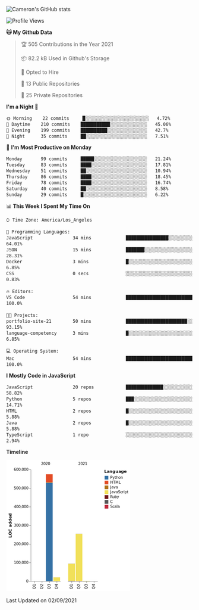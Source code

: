 ![Cameron's GitHub stats](https://github-readme-stats.vercel.app/api?username=gouldcs&show_icons=true&theme=great-gatsby&show_icons=true&count_private=true)


<!--START_SECTION:waka-->
![Profile Views](http://img.shields.io/badge/Profile%20Views-5-blue)

**🐱 My Github Data** 

> 🏆 505 Contributions in the Year 2021
 > 
> 📦 82.2 kB Used in Github's Storage 
 > 
> 💼 Opted to Hire
 > 
> 📜 13 Public Repositories 
 > 
> 🔑 25 Private Repositories  
 > 
**I'm a Night 🦉** 

```text
🌞 Morning    22 commits     █░░░░░░░░░░░░░░░░░░░░░░░░   4.72% 
🌆 Daytime    210 commits    ███████████░░░░░░░░░░░░░░   45.06% 
🌃 Evening    199 commits    ██████████░░░░░░░░░░░░░░░   42.7% 
🌙 Night      35 commits     ██░░░░░░░░░░░░░░░░░░░░░░░   7.51%

```
📅 **I'm Most Productive on Monday** 

```text
Monday       99 commits     █████░░░░░░░░░░░░░░░░░░░░   21.24% 
Tuesday      83 commits     ████░░░░░░░░░░░░░░░░░░░░░   17.81% 
Wednesday    51 commits     ██░░░░░░░░░░░░░░░░░░░░░░░   10.94% 
Thursday     86 commits     ████░░░░░░░░░░░░░░░░░░░░░   18.45% 
Friday       78 commits     ████░░░░░░░░░░░░░░░░░░░░░   16.74% 
Saturday     40 commits     ██░░░░░░░░░░░░░░░░░░░░░░░   8.58% 
Sunday       29 commits     █░░░░░░░░░░░░░░░░░░░░░░░░   6.22%

```


📊 **This Week I Spent My Time On** 

```text
⌚︎ Time Zone: America/Los_Angeles

💬 Programming Languages: 
JavaScript               34 mins             ████████████████░░░░░░░░░   64.01% 
JSON                     15 mins             ███████░░░░░░░░░░░░░░░░░░   28.31% 
Docker                   3 mins              █░░░░░░░░░░░░░░░░░░░░░░░░   6.85% 
CSS                      0 secs              ░░░░░░░░░░░░░░░░░░░░░░░░░   0.83%

🔥 Editors: 
VS Code                  54 mins             █████████████████████████   100.0%

🐱‍💻 Projects: 
portfolio-site-21        50 mins             ███████████████████████░░   93.15% 
language-competency      3 mins              █░░░░░░░░░░░░░░░░░░░░░░░░   6.85%

💻 Operating System: 
Mac                      54 mins             █████████████████████████   100.0%

```

**I Mostly Code in JavaScript** 

```text
JavaScript               20 repos            ██████████████░░░░░░░░░░░   58.82% 
Python                   5 repos             ███░░░░░░░░░░░░░░░░░░░░░░   14.71% 
HTML                     2 repos             █░░░░░░░░░░░░░░░░░░░░░░░░   5.88% 
Java                     2 repos             █░░░░░░░░░░░░░░░░░░░░░░░░   5.88% 
TypeScript               1 repo              ░░░░░░░░░░░░░░░░░░░░░░░░░   2.94%

```


**Timeline**

![Chart not found](https://raw.githubusercontent.com/gouldcs/gouldcs/main/charts/bar_graph.png) 


 Last Updated on 02/09/2021
<!--END_SECTION:waka-->

<!--
**gouldcs/gouldcs** is a ✨ _special_ ✨ repository because its `README.md` (this file) appears on your GitHub profile.

Here are some ideas to get you started:

- 🔭 I’m currently working on ...
- 🌱 I’m currently learning ...
- 👯 I’m looking to collaborate on ...
- 🤔 I’m looking for help with ...
- 💬 Ask me about ...
- 📫 How to reach me: ...
- 😄 Pronouns: ...
- ⚡ Fun fact: ...
-->
